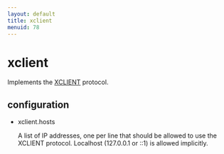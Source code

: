 ```yaml
---
layout: default
title: xclient
menuid: 78
---
```

xclient
=======

Implements the [XCLIENT](http://www.postfix.org/XCLIENT_README.html) protocol.

## configuration

* xclient.hosts

    A list of IP addresses, one per line that should be allowed to use the 
    XCLIENT protocol.  Localhost (127.0.0.1 or ::1) is allowed implicitly.

